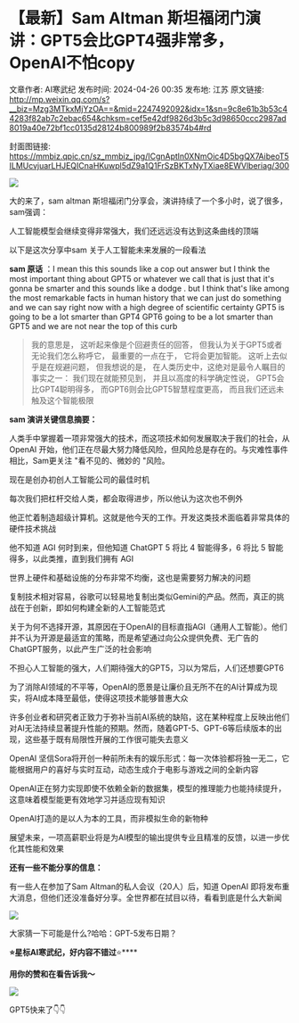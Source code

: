 # 【最新】Sam Altman 斯坦福闭门演讲：GPT5会比GPT4强非常多，OpenAI不怕copy

文章作者: AI寒武纪
发布时间: 2024-04-26 00:35
发布地: 江苏
原文链接: http://mp.weixin.qq.com/s?__biz=Mzg3MTkxMjYzOA==&mid=2247492092&idx=1&sn=9c8e61b3b53c44283f82ab7c2ebac654&chksm=cef5e42df9826d3b5c3d98650ccc2987ad8019a40e72bf1cc0135d28124b800989f2b83574b4#rd

封面图链接: https://mmbiz.qpic.cn/sz_mmbiz_jpg/ICgnAptln0XNmOic4D5bgQX7AibeoT5ILMUcvjuarLHJEQICnaHKuwpl5dZ9a1Q1FrSzBKTxNyTXiae8EWVlberiag/300

![](https://mmbiz.qpic.cn/sz_mmbiz_jpg/ICgnAptln0XNmOic4D5bgQX7AibeoT5ILM2I8w2DUpSMhHibJ7mltchSKVicHp37BVTD3iabic43nSDlPe0kkka4UZwg/640?wx_fmt=jpeg&from=appmsg)  

  

  

大的来了，sam altman 斯坦福闭门分享会，演讲持续了一个多小时，说了很多，sam强调：

  

人工智能模型会继续变得非常强大，我们还远远没有达到这条曲线的顶端

  

以下是这次分享中sam 关于人工智能未来发展的一段看法‍‍

  

  

**sam 原话** ：I mean this this sounds like a cop out answer but I think the most
important thing about GPT5 or whatever we call that is just that it's gonna be
smarter and this sounds like a dodge . but I think that's like among the most
remarkable facts in human history that we can just do something and we can say
right now with a high degree of scientific certainty GPT5 is going to be a lot
smarter than GPT4 GPT6 going to be a lot smarter than GPT5 and we are not near
the top of this curb  

> 我的意思是， 这听起来像是个回避责任的回答， 但我认为关于GPT5或者无论我们怎么称呼它， 最重要的一点在于， 它将会更加智能。
> 这听上去似乎是在规避问题， 但我想说的是， 在人类历史中，这绝对是最令人瞩目的事实之一： 我们现在就能预见到， 并且以高度的科学确定性说，
> GPT5会比GPT4聪明得多， 而GPT6则会比GPT5智慧程度更高， 而且我们还远未触及这个智能极限

  

**sam 演讲关键信息摘要： ‍‍**

  

人类手中掌握着一项非常强大的技术，而这项技术如何发展取决于我们的社会，从 OpenAI
开始，他们正在尽最大努力降低风险，但风险总是存在的。与灾难性事件相比，Sam更关注 "看不见的、微妙的 "风险。

  

现在是创办初创人工智能公司的最佳时机‍

  

每次我们把杠杆交给人类，都会取得进步，所以他认为这次也不例外‍‍

  

他正忙着制造超级计算机。这就是他今天的工作。开发这类技术面临着非常具体的硬件技术挑战‍‍

  

他不知道 AGI 何时到来，但他知道 ChatGPT 5 将比 4 智能得多，6 将比 5 智能得多，以此类推，直到我们拥有 AGI‍‍

  

世界上硬件和基础设施的分布非常不均衡，这也是需要努力解决的问题

  

  

复制技术相对容易，谷歌可以轻易地复制出类似Gemini的产品。然而，真正的挑战在于创新，即如何构建全新的人工智能范式‍

  

关于为何不选择开源，其原因在于OpenAI的目标直指AGI（通用人工智能）。他们并不认为开源是最适宜的策略，而是希望通过向公众提供免费、无广告的ChatGPT服务，以此产生广泛的社会影响

  

不担心人工智能的强大，人们期待强大的GPT5，习以为常后，人们还想要GPT6‍

  

为了消除AI领域的不平等，OpenAI的愿景是让廉价且无所不在的AI计算成为现实，将AI成本降至最低，使得这项技术能够普惠大众

  

许多创业者和研究者正致力于弥补当前AI系统的缺陷，这在某种程度上反映出他们对AI无法持续显著提升性能的预期。然而，随着GPT-5、GPT-6等后续版本的出现，这些基于既有局限性开展的工作很可能失去意义‍

  

  

OpenAI 坚信Sora将开创一种前所未有的娱乐形式：每一次体验都将独一无二，它能根据用户的喜好与实时互动，动态生成介于电影与游戏之间的全新内容‍

  

  

OpenAI正在努力实现即使不依赖全新的数据集，模型的推理能力也能持续提升，这意味着模型能更有效地学习并适应现有知识‍

  

OpenAI打造的是以人为本的工具，而非模拟生命的新物种

  

展望未来，一项高薪职业将是为AI模型的输出提供专业且精准的反馈，以进一步优化其性能和效果

  

  

**还有一些不能分享的信息： ‍‍‍‍‍‍‍‍‍‍‍**

  

有一些人在参加了Sam Altman的私人会议（20人）后，知道 OpenAI
即将发布重大消息，但他们还没准备好分享。全世界都在拭目以待，看看到底是什么大新闻

  

![](https://mmbiz.qpic.cn/sz_mmbiz_jpg/ICgnAptln0XNmOic4D5bgQX7AibeoT5ILMXRWk5tuZjib9S61NGr6UQzD6ibfkY0AjxIJGWHrNUtkWE2o1DFRNiafPQ/640?wx_fmt=jpeg&from=appmsg)

  

大家猜一下可能是什么?哈哈：GPT-5发布日期？‍‍‍‍‍‍‍‍‍‍‍‍‍‍‍‍‍‍

  

  

  

**⭐星标AI寒武纪，好内容不错过**⭐****

**用你的****赞****和****在看****告诉我～**

  

  

  

![](https://mmbiz.qpic.cn/sz_mmbiz_png/ICgnAptln0X53k92kQa8BeRQk0S3ZibtTFrf0vHLrLXqJpB3miaFf0HDXX1YjWgfQ3GdhgYuKAQTg746xfnBxxcg/640?wx_fmt=png)

  

GPT5快来了👇👇


